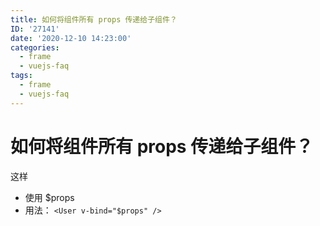 ```yaml
---
title: 如何将组件所有 props 传递给子组件？
ID: '27141'
date: '2020-12-10 14:23:00'
categories:
  - frame
  - vuejs-faq
tags:
  - frame
  - vuejs-faq
---
```


# 如何将组件所有 props 传递给子组件？

这样

- 使用 $props
- 用法： `<User v-bind="$props" />`
 
 
 
 
 
 
 
 
 
 
 
 
 
 
 
 
 
 
 
 
 
 
 
 
